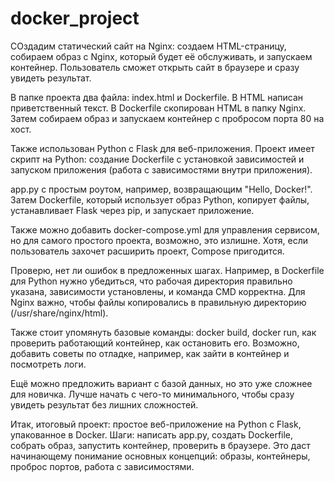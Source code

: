 # docker_project



СОздадим статический сайт на Nginx: создаем HTML-страницу, собираем образ с Nginx, который будет её обслуживать, и запускаем контейнер. Пользователь сможет открыть сайт в браузере и сразу увидеть результат.

В папке проекта два файла: index.html и Dockerfile. В HTML написан приветственный текст. В Dockerfile скопирован HTML в папку Nginx. Затем собираем образ и запускаем контейнер с пробросом порта 80 на хост.

Также использован Python с Flask для веб-приложения. Проект имеет скрипт на Python: создание Dockerfile с установкой зависимостей и запуском приложения (работа с зависимостями внутри приложения).

app.py с простым роутом, например, возвращающим "Hello, Docker!". Затем Dockerfile, который использует образ Python, копирует файлы, устанавливает Flask через pip, и запускает приложение.

Также можно добавить docker-compose.yml для управления сервисом, но для самого простого проекта, возможно, это излишне. Хотя, если пользователь захочет расширить проект, Compose пригодится.

Проверю, нет ли ошибок в предложенных шагах. Например, в Dockerfile для Python нужно убедиться, что рабочая директория правильно указана, зависимости установлены, и команда CMD корректна. Для Nginx важно, чтобы файлы копировались в правильную директорию (/usr/share/nginx/html).

Также стоит упомянуть базовые команды: docker build, docker run, как проверить работающий контейнер, как остановить его. Возможно, добавить советы по отладке, например, как зайти в контейнер и посмотреть логи.

Ещё можно предложить вариант с базой данных, но это уже сложнее для новичка. Лучше начать с чего-то минимального, чтобы сразу увидеть результат без лишних сложностей.

Итак, итоговый проект: простое веб-приложение на Python с Flask, упакованное в Docker. Шаги: написать app.py, создать Dockerfile, собрать образ, запустить контейнер, проверить в браузере. Это даст начинающему понимание основных концепций: образы, контейнеры, проброс портов, работа с зависимостями.
